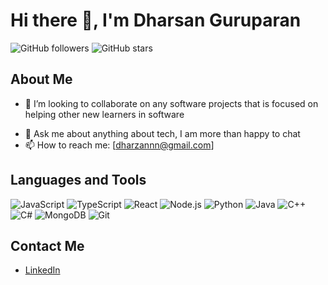 # Hi there 👋, I'm Dharsan Guruparan

![GitHub followers](https://img.shields.io/github/followers/yourusername?label=Follow&style=social)
![GitHub stars](https://img.shields.io/github/stars/yourusername?style=social)

## About Me
<!-- - 🔭 I’m currently working on ...
- 🌱 I’m currently learning ... -->
- 👯 I’m looking to collaborate on any software projects that is focused on helping other new learners in software
<!-- - 🤔 I’m looking for help with ... -->
- 💬 Ask me about anything about tech, I am more than happy to chat 
- 📫 How to reach me: [dharzannn@gmail.com]
<!-- - ⚡ Fun fact: ... -->

## Languages and Tools
![JavaScript](https://img.shields.io/badge/-JavaScript-black?style=flat&logo=javascript&logoWidth=40)
![TypeScript](https://img.shields.io/badge/-TypeScript-black?style=flat&logo=typescript&logoWidth=40)
![React](https://img.shields.io/badge/-React-black?style=flat&logo=react&logoWidth=40)
![Node.js](https://img.shields.io/badge/-Node.js-black?style=flat&logo=node.js&logoWidth=40)
![Python](https://img.shields.io/badge/-Python-black?style=flat&logo=python&logoWidth=40)
![Java](https://img.shields.io/badge/-Java-black?style=flat&logo=java&logoWidth=40)
![C++](https://img.shields.io/badge/-C++-black?style=flat&logo=c%2B%2B&logoWidth=40)
![C#](https://img.shields.io/badge/-C%23-black?style=flat&logo=c-sharp&logoWidth=40)
![MongoDB](https://img.shields.io/badge/-MongoDB-black?style=flat&logo=mongodb&logoWidth=40)
![Git](https://img.shields.io/badge/-Git-black?style=flat&logo=git&logoWidth=40)



## Contact Me
- [LinkedIn](https://www.linkedin.com/in/dharsanguruparan/)

